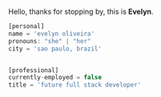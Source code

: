 Hello, thanks for stopping by, this is **Evelyn**.

```javascript
[personal]
name = 'evelyn oliveira'
pronouns: "she" | "her"
city = 'sao paulo, brazil'


[professional]
currently-employed = false
title = 'future full stack developer'

```
